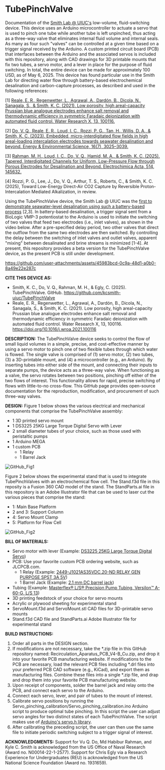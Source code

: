 # TubePinchValve
Documentation of the [Smith Lab @ UIUC's](https://kcsmith.mechse.illinois.edu/) low-volume, fluid-switching device.  This device uses an Arduino microcontroller to actuate a servo that is used to pinch one tube while another tube is left unpinched, thus acting as a three-way valve that eliminates internal fluid volume and internal seals.  As many as four such "valves" can be controlled at a given time based on a trigger signal received by the Arduino.  A custom printed circuit board (PCB) that interfaces between the Arduino and the associated servos is included with this repository, along with CAD drawings for 3D printable mounts that fix two tubes, a servo motor, and a lever in place for the purpose of fluid switching.  In total, the entire device can be made for approximately 100 USD, as of May 6, 2025.  This device has found particular use in the Smith Lab for directing water flow through battery-based electrochemical desalination and carbon-capture processes, as described and used in the following references:

[1] [Reale, E. R., Regenwetter, L., Agrawal, A., Dardón, B., Dicola, N., Sanagala, S., & Smith, K. C. (2021). Low porosity, high areal-capacity Prussian blue analogue electrodes enhance salt removal and thermodynamic efficiency in symmetric Faradaic deionization with automated fluid control. Water Research X, 13, 100116.](https://doi.org/10.1016/j.wroa.2021.100116)

[2] [Do, V. Q., Reale, E. R., Loud, I. C., Rozzi, P. G., Tan, H., Willis, D. A., & Smith, K. C. (2023). Embedded, micro-interdigitated flow fields in high areal-loading intercalation electrodes towards seawater desalination and beyond. Energy & Environmental Science, 16(7), 3025–3039.](https://doi.org/10.1039/d3ee01302b)

[3] [Rahman, M. H., Loud, I. C., Do, V. Q., Hamid, M. A., & Smith, K. C. (2025). Tapered, Interdigitated Channels for Uniform, Low-Pressure Flow through Porous Electrodes for Desalination and Beyond. Electrochimica Acta, 514, 145632.](https://doi.org/10.1016/j.electacta.2024.145632)

[4] Rozzi, P. G., Lee, J., Do, V. Q., Arthur, T. S., Roberts, C., & Smith, K. C. (2025), Toward Low-Energy Direct-Air CO2 Capture by Reversible Proton-Intercalation Mediated Alkalization, in review.

Using the TubePinchValve device, the Smith Lab @ UIUC was the [first to demonstrate seawater-level desalination using such a battery-based process](https://news.illinois.edu/mechanical-engineers-lend-fresh-insight-into-battery-based-desalination-technology/) [2,3].  In battery-based desalination, a trigger signal sent from a BioLogic VMP-3 potentiostat to the Arduino is used to initiate the switching of two valves that feed two electrodes (i.e., inlet valves), as shown in the video below.  After a pre-specified delay period, two other valves that direct the outflow from the same two electrodes are then switched.  By controlling the delay between the switching of inlet valves and outlet valves, apparent "mixing" between desalinated and brine streams is minimized [1-4].  At present, this repository provides a beta version for the TubePinchValve device, as the present PCB is still under development.

https://github.com/user-attachments/assets/45983bcd-0c9a-48d1-a0b0-8a49e22e287c

**CITE THIS DEVICE AS:**
- Smith, K. C., Do, V. Q., Rahman, M. H., & Egly, C. (2025). TubePinchValve. GitHub. https://github.com/kcsmith-uiuc/TubePinchValve
- Reale, E. R., Regenwetter, L., Agrawal, A., Dardón, B., Dicola, N., Sanagala, S., & Smith, K. C. (2021). Low porosity, high areal-capacity Prussian blue analogue electrodes enhance salt removal and thermodynamic efficiency in symmetric Faradaic deionization with automated fluid control. Water Research X, 13, 100116. https://doi.org/10.1016/j.wroa.2021.100116

**DESCRIPTION:**
The TubePinchValve device seeks to control the flow of small liquid volumes in a simple, precise, and cost-effective manner by using a servo motor to pinch one of two flexible tubes through which water is flowed.  The single valve is comprised of (1) servo motor, (2) two tubes, (3) a 3D-printable mount, and (4) a microcontroller (e.g., an Arduino). By inserting tubes into either side of the mount, and connecting their inputs to separate pumps, the device acts as a three-way valve. When functioning as a valve, the servo rotates between two positions, pinching off either of the two flows of interest. This functionality allows for rapid, precise switching of flows with little-to-no cross-flow.  This GitHub page provides open-source documentation for the reproduction, modification, and procurement of such three-way valves.

**DESIGN:**
Figure 1 below shows the various electrical and mechanical components that comprise the TubePinchValve assembly: 
- 1 3D printed servo mount
- 1 DS3225 25KG Large Torque Digital Servo with Lever
- 2 small diameter tubes of your choice, such as those used with peristaltic pumps
- 1 Arduino MEGA
- 1 custom PCB
    - 1 Relay
    - 1 Barrel Jack

![GitHub_Fig1](https://github.com/user-attachments/assets/bd523e19-5965-45cd-a40b-2fc3e8c1f1a9)

Figure 2 below shows the experimental stand that is used to integrate TubePinchValves with an electrochemical flow cell.  The Stand.f3d file in this reposity is a Fusion 360 CAD model of the stand.  The StandParts.ai file in this repository is an Adobe Illustrator file that can be used to laser cut the various pieces that comprise the stand:
- 1: Main Base Platform
- 2 and 3: Support Column
- 4: Servo Mount Clamp
- 5: Platform for Flow Cell

![GitHub_Fig2](https://github.com/user-attachments/assets/a89a9bf0-2cfb-46ef-8aff-f69dabbcfd8e)


**BILL OF MATERIALS:**
- Servo motor with lever (Example: [DS3225 25KG Large Torque Digital Servo](https://www.amazon.com/RCmall-Digital-Waterproof-Robotic-Crawler/dp/B09PZSR2Q3/ref=sr_1_6?keywords=25kg%2Bservo%2B4%2Bpack&qid=1678895816&sprefix=25kg%2Bservo%2B4%2Caps%2C107&sr=8-6&ufe=app_do%3Aamzn1.fos.006c50ae-5d4c-4777-9bc0-4513d670b6bc&th=1))
- PCB: Use your favorite custom PCB ordering website, such as JLCPCB.com.
  - 1 Relay (Example: [2449-J1021AS35VDC.20-ND RELAY GEN PURPOSE SPST 3A 5V](https://www.digikey.com/en/products/detail/cit-relay-and-switch/J1021AS35VDC-20/14002155))
  - 1 Barrel Jack (Example: [2.1 mm DC barrel jack](https://www.adafruit.com/product/373?gQT=1))
- Tubing (Example: [Masterflex® L/S® Precision Pump Tubing, Versilon™ A-60-G, L/S 13](https://www.avantorsciences.com/us/en/product/NA5143380/masterflex-l-s-precision-pump-tubing-versilontm-a-60-n-avantor))
- 3D printing feedstock of your choice for servo mounts
- Acrylic or plywood sheeting for experimental stand
- ServoMount.f3d and ServoMount.stl CAD files for 3D-printable servo mounts
- Stand.f3d CAD file and StandParts.ai Adobe Illustrator file for experimental stand

**BUILD INSTRUCTIONS:**
1. Order all parts in the DESIGN section.
2. If modifications are not necessary, take the *.zip file in this GitHub repository named: Recirculation_Aparatus_PCB_V4-B_Cu.zip, and drop it into your favorite PCB manufacturing website.  If modifications to the PCB are necessary, load the relevant PCB files including *.drl files into your preferred PCB CAD software (e.g., KiCad), and export them as manufacturing files. Combine these files into a single *.zip file, and drap and drop them into your favorite PCB manufacturing website. 
3. Upon receipt of components, solder the barrel jack and relay onto the PCB, and connect each servo to the Arduino.
4. Connect each servo, lever, and pair of tubes to the mount of interest.
5. Calibrate servo positions by running the Servo_pinching_calibration/Servo_pinching_calibration.ino Arduino script to produce optimal tube pinching.  In this script the user can adjust servo angles for two distinct states of each TubePinchValve.  The script makes use of [Arduino's servo.h library](https://docs.arduino.cc/libraries/servo/).
6. After calibrating the preceding script, the user can then use the same file to initiate periodic switching subject to a trigger signal of interest.

**ACKNOWLEDGMENTS:**
Support for Vu Q. Do, Md Habibur Rahman, and Kyle C. Smith is acknowledged from the US Office of Naval Research (Award no. N00014-22-1-2577).  Support for Chris Egly via a Research Experience for Undergraduates (REU) is acknowledged from the US National Science Foundation (Award no. 1931659).
